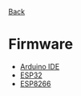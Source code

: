[Back](../index.md)

# Firmware

- [Arduino IDE](Arduino_IDE.md)
- [ESP32](ESP32.md)
- [ESP8266](ESP8266.md)
